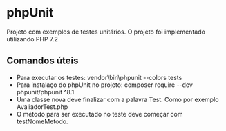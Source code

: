 # phpUnit

Projeto com exemplos de testes unitários.
O projeto foi implementado utilizando PHP 7.2

## Comandos úteis
- Para executar os testes: vendor\bin\phpunit --colors tests
- Para instalaço do phpUnit no projeto: composer require --dev phpunit/phpunit ^8.1
- Uma classe nova deve finalizar com a palavra Test. Como por exemplo AvaliadorTest.php
- O método para ser executado no teste deve começar com testNomeMetodo.
